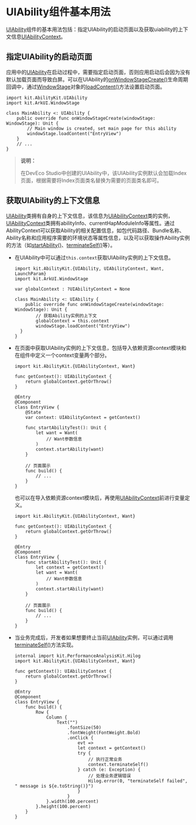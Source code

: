 # UIAbility组件基本用法

[UIAbility](../../../reference/source_zh_cn/AbilityKit/cj-apis-app-ability-ui_ability.md#class-uiability)组件的基本用法包括：指定UIAbility的启动页面以及获取uiability的上下文信息[UIAbilityContext](../../../reference/source_zh_cn/AbilityKit/cj-apis-app-ability-ui_ability.md#class-uiabilitycontext)。

## 指定UIAbility的启动页面

应用中的[UIAbility](../../../reference/source_zh_cn/AbilityKit/cj-apis-app-ability-ui_ability.md#class-uiability)在启动过程中，需要指定启动页面，否则应用启动后会因为没有默认加载页面而导致白屏。可以在UIAbility的[onWindowStageCreate()](../../../reference/source_zh_cn/AbilityKit/cj-apis-app-ability-ui_ability.md#func-onwindowstagecreatewindowstage)生命周期回调中，通过[WindowStage](../../../reference/source_zh_cn/arkui-cj/cj-apis-window.md#class-windowstage)对象的[loadContent()](../../../reference/source_zh_cn/arkui-cj/cj-apis-window.md#class-windowstage)方法设置启动页面。

<!-- compile -->

```cangjie
import kit.AbilityKit.UIAbility
import kit.ArkUI.WindowStage

class MainAbility <: UIAbility {
    public override func onWindowStageCreate(windowStage: WindowStage): Unit {
        // Main window is created, set main page for this ability
        windowStage.loadContent("EntryView")
    }
    // ...
}
```

> **说明：**
>
> 在DevEco Studio中创建的UIAbility中，该UIAbility实例默认会加载Index页面，根据需要将Index页面类名替换为需要的页面类名即可。

## 获取UIAbility的上下文信息

[UIAbility](../../../reference/source_zh_cn/AbilityKit/cj-apis-app-ability-ui_ability.md#class-uiability)类拥有自身的上下文信息，该信息为[UIAbilityContext](../../../reference/source_zh_cn/AbilityKit/cj-apis-app-ability-ui_ability.md#class-uiabilitycontext)类的实例，[UIAbilityContext](../../../reference/source_zh_cn/AbilityKit/cj-apis-app-ability-ui_ability.md#class-uiabilitycontext)类拥有abilityInfo、currentHapModuleInfo等属性。通过AbilityContext可以获取Ability的相关配置信息，如包代码路径、Bundle名称、Ability名称和应用程序需要的环境状态等属性信息，以及可以获取操作Ability实例的方法（如[startAbility()](../../../reference/source_zh_cn/AbilityKit/cj-apis-app-ability-ui_ability.md#func-startabilitywant)、[terminateSelf()](../../../reference/source_zh_cn/AbilityKit/cj-apis-app-ability-ui_ability.md#func-terminateself)等）。

- 在UIAbility中可以通过`this.context`获取UIAbility实例的上下文信息。

  <!-- compile -->

  ```cangjie
  import kit.AbilityKit.{UIAbility, UIAbilityContext, Want, LaunchParam}
  import kit.ArkUI.WindowStage

  var globalContext : ?UIAbilityContext = None

  class MainAbility <: UIAbility {
      public override func onWindowStageCreate(windowStage: WindowStage): Unit {
          // 获取Ability实例的上下文
          globalContext = this.context
          windowStage.loadContent("EntryView")
    }
  }
  ```

- 在页面中获取UIAbility实例的上下文信息，包括导入依赖资源context模块和在组件中定义一个context变量两个部分。

  <!-- compile -->

  ```cangjie
  import kit.AbilityKit.{UIAbilityContext, Want}

  func getContext(): UIAbilityContext {
      return globalContext.getOrThrow()
  }

  @Entry
  @Component
  class EntryView {
      @State
      var context: UIAbilityContext = getContext()

      func startAbilityTest(): Unit {
          let want = Want(
              // Want参数信息
          )
          context.startAbility(want)
      }

      // 页面展示
      func build() {
          // ...
      }
  }
  ```

  也可以在导入依赖资源context模块后，再使用[UIAbilityContext](../../../reference/source_zh_cn/AbilityKit/cj-apis-app-ability-ui_ability.md#class-uiabilitycontext)前进行变量定义。
  
  <!-- compile -->

  ```cangjie
  import kit.AbilityKit.{UIAbilityContext, Want}

  func getContext(): UIAbilityContext {
      return globalContext.getOrThrow()
  }

  @Entry
  @Component
  class EntryView {
      func startAbilityTest(): Unit {
          let context = getContext()
          let want = Want(
              // Want参数信息
          )
          context.startAbility(want)
      }

      // 页面展示
      func build() {
          // ...
      }
  }
  ```

- 当业务完成后，开发者如果想要终止当前[UIAbility](../../../reference/source_zh_cn/AbilityKit/cj-apis-app-ability-ui_ability.md#class-uiability)实例，可以通过调用[terminateSelf()](../../../reference/source_zh_cn/AbilityKit/cj-apis-app-ability-ui_ability.md#func-terminateself)方法实现。

  <!-- compile -->

  ```cangjie
  internal import kit.PerformanceAnalysisKit.Hilog
  import kit.AbilityKit.{UIAbilityContext, Want}

  func getContext(): UIAbilityContext {
      return globalContext.getOrThrow()
  }

  @Entry
  @Component
  class EntryView {
      func build() {
          Row {
              Column {
                  Text("")
                      .fontSize(50)
                      .fontWeight(FontWeight.Bold)
                      .onClick {
                          evt =>
                          let context = getContext()
                          try {
                              // 执行正常业务
                              context.terminateSelf()
                          } catch (e: Exception) {
                              // 处理业务逻辑错误
                              Hilog.error(0, "terminateSelf failed", " message is ${e.toString()}")
                          }
                      }
              }.width(100.percent)
          }.height(100.percent)
      }
  }
  ```
